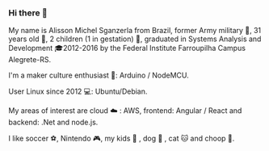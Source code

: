 ### Hi there 👋

My name is Alisson Michel Sganzerla from Brazil,  former Army military :cop:, 31 years old :man:, 2 children (1 in gestation) :couplekiss:, graduated  in Systems Analysis and Development :mortar_board:2012-2016 by the Federal Institute Farroupilha Campus Alegrete-RS.

I'm a maker culture enthusiast  :construction_worker:: Arduino / NodeMCU.

User Linux since 2012  :computer:: Ubuntu/Debian.

My areas of interest are cloud :cloud: : AWS, frontend: Angular / React and backend: .Net and node.js.

I like soccer :soccer:, Nintendo :video_game:, my kids :baby: , dog :dog: , cat :cat: and choop :beer:.

